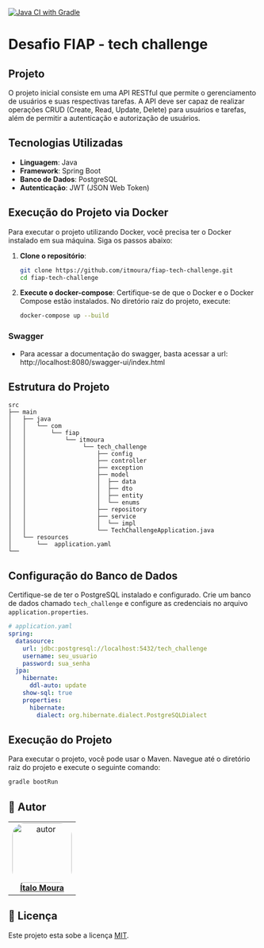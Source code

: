 [![Java CI with Gradle](https://github.com/itmoura/fiap-tech-challenge/actions/workflows/maven.yml/badge.svg)](https://github.com/itmoura/fiap-tech-challenge/actions/workflows/maven.yml)

# Desafio FIAP - tech challenge

## Projeto
O projeto inicial consiste em uma API RESTful que permite o gerenciamento de usuários e suas respectivas tarefas. A API deve ser capaz de realizar operações CRUD (Create, Read, Update, Delete) para usuários e tarefas, além de permitir a autenticação e autorização de usuários.

## Tecnologias Utilizadas

- **Linguagem**: Java
- **Framework**: Spring Boot
- **Banco de Dados**: PostgreSQL
- **Autenticação**: JWT (JSON Web Token)

## Execução do Projeto via Docker
Para executar o projeto utilizando Docker, você precisa ter o Docker instalado em sua máquina. Siga os passos abaixo:
1. **Clone o repositório**:
   ```bash
   git clone https://github.com/itmoura/fiap-tech-challenge.git
   cd fiap-tech-challenge
   ```
2. **Execute o docker-compose**:
   Certifique-se de que o Docker e o Docker Compose estão instalados. No diretório raiz do projeto, execute:
   ```bash
   docker-compose up --build
   ```

### Swagger
- Para acessar a documentação do swagger, basta acessar a url: http://localhost:8080/swagger-ui/index.html

## Estrutura do Projeto

```
src
├── main
│   ├── java
│   │   └── com
│   │       └── fiap
│   │           └── itmoura
│   │                └── tech_challenge
│   │                    ├── config
│   │                    ├── controller
│   │                    ├── exception
│   │                    ├── model
│   │                    │  ├── data
│   │                    │  ├── dto
│   │                    │  ├── entity
│   │                    │  └── enums
│   │                    ├── repository
│   │                    ├── service
│   │                    │  └── impl
│   │                    └── TechChallengeApplication.java
│   └── resources
│       └──  application.yaml
└──
```

## Configuração do Banco de Dados
Certifique-se de ter o PostgreSQL instalado e configurado. Crie um banco de dados chamado `tech_challenge` e configure as credenciais no arquivo `application.properties`.

```yaml
# application.yaml
spring:
  datasource:
    url: jdbc:postgresql://localhost:5432/tech_challenge
    username: seu_usuario
    password: sua_senha
  jpa:
    hibernate:
      ddl-auto: update
    show-sql: true
    properties:
      hibernate:
        dialect: org.hibernate.dialect.PostgreSQLDialect
```

## Execução do Projeto
Para executar o projeto, você pode usar o Maven. Navegue até o diretório raiz do projeto e execute o seguinte comando:

```bash
gradle bootRun
```

## 👥 Autor

<table  style="text-align:center; border: none" >
<tr>

<td align="center"> 
<a href="https://www.linkedin.com/in/itmoura/" style="text-align:center;">
<img style="border-radius: 20%;" src="https://github.com/itmoura.png" width="120px;" alt="autor"/><br> <strong> Ítalo Moura </strong>
</a>
</td>

</tr>
</table>

## 📝 Licença

Este projeto esta sobe a licença [MIT](./LICENSE).
